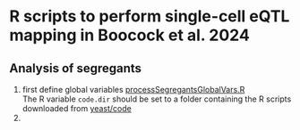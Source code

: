 # R scripts to perform single-cell eQTL mapping in Boocock et al. 2024

## Analysis of segregants
1. first define global variables [processSegregantsGlobalVars.R](processSegregantsGlobalVars.R)  
   The R variable `code.dir` should be set to a folder containing the R scripts downloaded from [yeast/code](https://github.com/joshsbloom/single_cell_eQTL/tree/master/yeast/code)
2.
